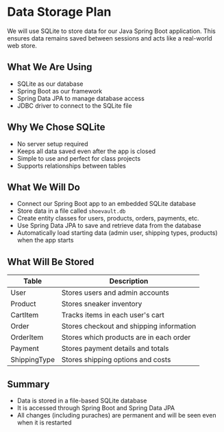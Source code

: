 # Data Storage Plan

We will use SQLite to store data for our Java Spring Boot application. This ensures data remains saved between sessions and acts like a real-world web store.


## What We Are Using

- SQLite as our database
- Spring Boot as our framework 
- Spring Data JPA to manage database access
- JDBC driver to connect to the SQLite file


## Why We Chose SQLite

- No server setup required
- Keeps all data saved even after the app is closed
- Simple to use and perfect for class projects
- Supports relationships between tables


## What We Will Do

- Connect our Spring Boot app to an embedded SQLite database
- Store data in a file called `shoevault.db`
- Create entity classes for users, products, orders, payments, etc.
- Use Spring Data JPA to save and retrieve data from the database
- Automatically load starting data (admin user, shipping types, products) when the app starts

## What Will Be Stored

| Table         | Description                                |
|---------------|--------------------------------------------|
| User          | Stores users and admin accounts            |
| Product       | Stores sneaker inventory                   |
| CartItem      | Tracks items in each user's cart           |
| Order         | Stores checkout and shipping information   |
| OrderItem     | Stores which products are in each order    |
| Payment       | Stores payment details and totals          |
| ShippingType  | Stores shipping options and costs          |



## Summary

- Data is stored in a file-based SQLite database
- It is accessed through Spring Boot and Spring Data JPA
- All changes (including puraches) are permanent and will be seen even when it is restarted
